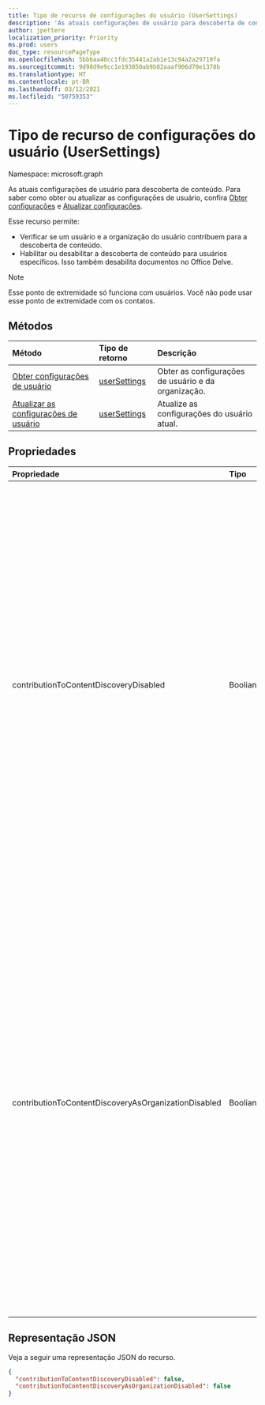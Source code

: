 ```yaml
---
title: Tipo de recurso de configurações do usuário (UserSettings)
description: 'As atuais configurações de usuário para descoberta de conteúdo. '
author: jpettere
localization_priority: Priority
ms.prod: users
doc_type: resourcePageType
ms.openlocfilehash: 5bbbaa40cc1fdc35441a2ab1e13c94a2a29719fa
ms.sourcegitcommit: 9d98d9e9cc1e193850ab9b82aaaf906d70e1378b
ms.translationtype: HT
ms.contentlocale: pt-BR
ms.lasthandoff: 03/12/2021
ms.locfileid: "50759353"
---
```

# <a name="usersettings-resource-type"></a>Tipo de recurso de configurações do usuário (UserSettings)

Namespace: microsoft.graph

As atuais configurações de usuário para descoberta de conteúdo.
Para saber como obter ou atualizar as configurações de usuário, confira [Obter configurações](../api/usersettings-get.md) e [Atualizar configurações](../api/usersettings-update.md).

Esse recurso permite:

- Verificar se um usuário e a organização do usuário contribuem para a descoberta de conteúdo.
- Habilitar ou desabilitar a descoberta de conteúdo para usuários específicos. Isso também desabilita documentos no Office Delve.

> [!NOTE]
> Esse ponto de extremidade só funciona com usuários. Você não pode usar esse ponto de extremidade com os contatos.

## <a name="methods"></a>Métodos
| Método       | Tipo de retorno  |Descrição|
|:---------------|:--------|:----------|
|[Obter configurações de usuário](../api/usersettings-get.md) |[userSettings](../resources/usersettings.md)| Obter as configurações de usuário e da organização. |
|[Atualizar as configurações de usuário](../api/usersettings-update.md) |[userSettings](../resources/usersettings.md)| Atualize as configurações do usuário atual. |

## <a name="properties"></a>Propriedades

| Propriedade     | Tipo   |Descrição|
|:---------------|:--------|:----------|
|contributionToContentDiscoveryDisabled|Booliano|O acesso delegado à API [mais popular](/graph/api/resources/insights-trending?view=graph-rest-beta) do usuário é desabilitada quando definido como verdadeiro. Os documentos do usuário do Office Delve serão desativados quando definidos como verdadeiros. Quando definida como verdadeira, a relevância do conteúdo exibido no Microsoft 365, como em sites Sugeridos na Página Inicial do Microsoft Office SharePoint Online e o modo de exibição Descobrir no OneDrive for Business é afetada. Os usuários podem controlar essa configuração em [Office Delve](https://support.office.com/en-us/article/are-my-documents-safe-in-office-delve-f5f409a2-37ed-4452-8f61-681e5e1836f3?ui=en-US&rs=en-US&ad=US#bkmk_optout). |
|contributionToContentDiscoveryAsOrganizationDisabled|Booliano|Reflete a [configuração do nível de organização](https://support.office.com/pt-BR/article/office-delve-for-office-365-admins-54f87a42-15a4-44b4-9df0-d36287d9531b#bkmk_delveonoff) controlando o acesso delegado à API [mais popular](/graph/api/resources/insights-trending?view=graph-rest-beta). A organização não tem acesso ao Office Delve quando definido como verdadeiro. A relevância do conteúdo exibido no Microsoft 365, como em sites Sugeridos na Página Inicial do Microsoft Office SharePoint Online e o modo de exibição Descobrir no OneDrive for Business é afetada para toda a organização. Essa configuração é somente leitura e pode ser alterada somente por administradores no [Centro de administração do SharePoint](https://support.office.com/article/about-the-office-365-admin-center-758befc4-0888-4009-9f14-0d147402fd23?ui=en-US&rs=en-US&ad=US).|


## <a name="json-representation"></a>Representação JSON

Veja a seguir uma representação JSON do recurso.

```json
{
  "contributionToContentDiscoveryDisabled": false,
  "contributionToContentDiscoveryAsOrganizationDisabled": false
}

```

